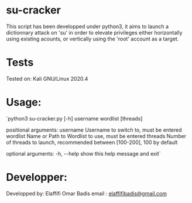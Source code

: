 # su-cracker
This script has been developped under python3, it aims to launch a dictionnary attack on 'su' in order to elevate privileges either horizontally using existing acounts, or vertically using the 'root' account as a target.

# Tests
Tested on: Kali GNU/Linux 2020.4 

# Usage:
`python3 su-cracker.py [-h] username wordlist [threads]

positional arguments: 
 username    Username to switch to, must be entered
 wordlist    Name or Path to Wordlist to use, must be entered
 threads     Number of threads to launch, recommended between [100-200], 100 by default

optional arguments:
 -h, --help  show this help message and exit`

# Developper:
Developped by: Elaffifi Omar Badis
email        : elaffifibadis@gmail.com        
